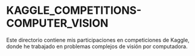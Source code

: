 # KAGGLE_COMPETITIONS-COMPUTER_VISION
Este directorio contiene mis participaciones en competiciones de Kaggle, donde he trabajado en problemas complejos de visión por computadora.
